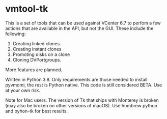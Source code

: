 # vmtool-tk
This is a set of tools that can be used against VCenter 6.7 to perfom a few actions that are available in the API, but not the GUI.
These include the following:

1. Creating linked clones.
2. Creating instant clones
3. Promoting disks on a clone
4. Cloning DVPortgroups.

More features are planned.

Written in Python 3.8. Only requirements are those needed to install pyvmomi, the rest is Python native. This code is still considered BETA. Use at your own risk.

Note for Mac users. The version of Tk that ships with Monterey is broken (may also be broken on other versions of macOS). Use hombrew python and pyhon-tk for best results.
